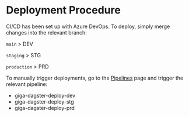 # Deployment Procedure

CI/CD has been set up with Azure DevOps. To deploy, simply merge changes into the
relevant branch:

`main` > DEV

`staging` > STG

`production` > PRD

To manually trigger deployments, go to
the [Pipelines](https://unicef.visualstudio.com/OI-GIGA/_build) page and trigger
the relevant pipeline:

- giga-dagster-deploy-dev
- giga-dagster-deploy-stg
- giga-dagster-deploy-prd
